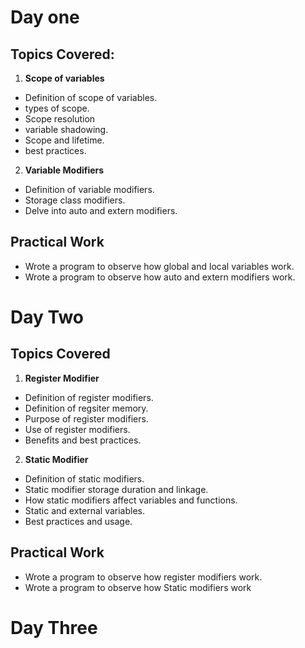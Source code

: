 # Day one

## Topics Covered:
1. **Scope of variables**
- Definition of scope of variables.
- types of scope.
- Scope resolution
- variable shadowing.
- Scope and lifetime.
- best practices.

2. **Variable Modifiers**
- Definition of variable modifiers.
- Storage class modifiers.
- Delve into auto and extern modifiers.

## Practical Work
- Wrote a program to observe how global and local variables work.
- Wrote a program to observe how auto and extern modifiers work.

# Day Two

## Topics Covered
1. **Register Modifier**
- Definition of register modifiers.
- Definition of regsiter memory.
- Purpose of register modifiers.
- Use of register modifiers.
- Benefits and best practices.

2. **Static Modifier**
- Definition of static modifiers.
- Static modifier storage duration and linkage.
- How static modifiers affect variables and functions.
- Static and external variables.
- Best practices and usage.

## Practical Work
- Wrote a program to observe how register modifiers work.
- Wrote a program to observe how Static modifiers work

# Day Three
